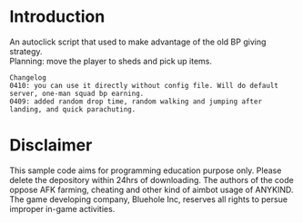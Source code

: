 # Introduction
An autoclick script that used to make advantage of the old BP giving strategy. </br>
Planning: move the player to sheds and pick up items.
```
Changelog
0410: you can use it directly without config file. Will do default server, one-man squad bp earning. 
0409: added random drop time, random walking and jumping after landing, and quick parachuting. 
```

# Disclaimer

<p>This sample code aims for programming education purpose only. Please delete the depository within 24hrs of downloading. The authors of the code oppose AFK farming, cheating and other kind of aimbot usage of ANYKIND. The game developing company, Bluehole Inc, reserves all rights to persue improper in-game activities. </p>

<br/>

